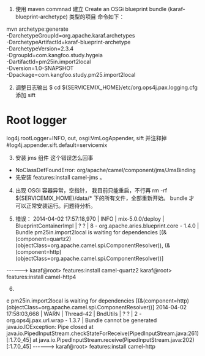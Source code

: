 1. 使用 maven commnad 建立 Create an OSGi blueprint bundle (karaf-blueprint-archetype) 类型的项目
命令如下：

mvn archetype:generate \
    -DarchetypeGroupId=org.apache.karaf.archetypes \
    -DarchetypeArtifactId=karaf-blueprint-archetype \
    -DarchetypeVersion=2.3.4 \
    -DgroupId=com.kangfoo.study.hygeia \
    -DartifactId=pm25in.import2local \
    -Dversion=1.0-SNAPSHOT \
    -Dpackage=com.kangfoo.study.pm25.import2local


2. 调整日志输出
$ cd ${SERVICEMIX_HOME}/etc/org.ops4j.pax.logging.cfg
添加  sift
# Root logger
log4j.rootLogger=INFO, out, osgi:VmLogAppender, sift
并注释掉
#log4j.appender.sift.default=servicemix

3. 安装 jms 组件
这个错误怎么回事
 * NoClassDefFoundError: org/apache/camel/component/jms/JmsBinding
 * 先安装 features:install camel-jms 。

4. 出现 OSGi 容器异常，空指针，
 我目前只能重启，不行再 rm -rf  ${SERVICEMIX_HOME}/data/* 下的所有文件，全部重新开始。
 bundle 才可以正常安装运行。问题待分析。


5. 错误：
2014-04-02 17:57:18,970 | INFO  | mix-5.0.0/deploy | BlueprintContainerImpl           | ?                                   ? | 8 - org.apache.aries.blueprint.core - 1.4.0 | Bundle pm25in.import2local is waiting for dependencies [(&(component=quartz2)(objectClass=org.apache.camel.spi.ComponentResolver)), (&(component=http)(objectClass=org.apache.camel.spi.ComponentResolver))]

------>
 karaf@root> features:install camel-quartz2
 karaf@root> features:install camel-http4

6.
e pm25in.import2local is waiting for dependencies [(&(component=http)(objectClass=org.apache.camel.spi.ComponentResolver))]
2014-04-02 17:58:03,668 | WARN  | Thread-42        | BndUtils                         | ?                                   ? | 2 - org.ops4j.pax.url.wrap - 1.3.7 | Bundle cannot be generated
java.io.IOException: Pipe closed
	at java.io.PipedInputStream.checkStateForReceive(PipedInputStream.java:261)[:1.7.0_45]
	at java.io.PipedInputStream.receive(PipedInputStream.java:202)[:1.7.0_45]
------>
karaf@root> features:install camel-http